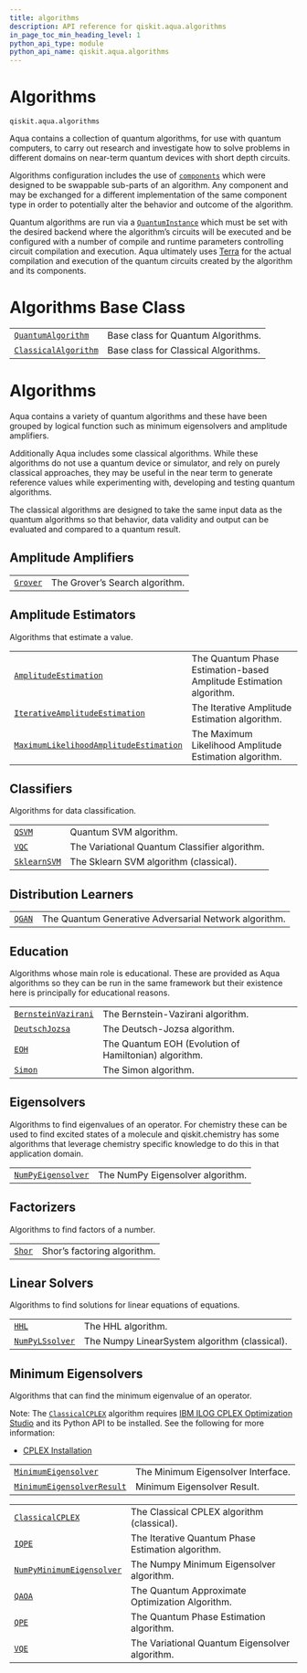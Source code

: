 ```yaml
---
title: algorithms
description: API reference for qiskit.aqua.algorithms
in_page_toc_min_heading_level: 1
python_api_type: module
python_api_name: qiskit.aqua.algorithms
---
```


<span id="module-qiskit.aqua.algorithms" />

<span id="qiskit-aqua-algorithms" />

# Algorithms

<span id="module-qiskit.aqua.algorithms" />

`qiskit.aqua.algorithms`

Aqua contains a collection of quantum algorithms, for use with quantum computers, to carry out research and investigate how to solve problems in different domains on near-term quantum devices with short depth circuits.

Algorithms configuration includes the use of [`components`](qiskit.aqua.components#module-qiskit.aqua.components "qiskit.aqua.components") which were designed to be swappable sub-parts of an algorithm. Any component and may be exchanged for a different implementation of the same component type in order to potentially alter the behavior and outcome of the algorithm.

Quantum algorithms are run via a [`QuantumInstance`](qiskit.aqua.QuantumInstance "qiskit.aqua.QuantumInstance") which must be set with the desired backend where the algorithm’s circuits will be executed and be configured with a number of compile and runtime parameters controlling circuit compilation and execution. Aqua ultimately uses [Terra](https://www.qiskit.org/terra) for the actual compilation and execution of the quantum circuits created by the algorithm and its components.

# Algorithms Base Class

|                                                                                                               |                                      |
| ------------------------------------------------------------------------------------------------------------- | ------------------------------------ |
| [`QuantumAlgorithm`](qiskit.aqua.algorithms.QuantumAlgorithm "qiskit.aqua.algorithms.QuantumAlgorithm")       | Base class for Quantum Algorithms.   |
| [`ClassicalAlgorithm`](qiskit.aqua.algorithms.ClassicalAlgorithm "qiskit.aqua.algorithms.ClassicalAlgorithm") | Base class for Classical Algorithms. |

# Algorithms

Aqua contains a variety of quantum algorithms and these have been grouped by logical function such as minimum eigensolvers and amplitude amplifiers.

Additionally Aqua includes some classical algorithms. While these algorithms do not use a quantum device or simulator, and rely on purely classical approaches, they may be useful in the near term to generate reference values while experimenting with, developing and testing quantum algorithms.

The classical algorithms are designed to take the same input data as the quantum algorithms so that behavior, data validity and output can be evaluated and compared to a quantum result.

## Amplitude Amplifiers

|                                                                           |                                |
| ------------------------------------------------------------------------- | ------------------------------ |
| [`Grover`](qiskit.aqua.algorithms.Grover "qiskit.aqua.algorithms.Grover") | The Grover’s Search algorithm. |

## Amplitude Estimators

Algorithms that estimate a value.

|                                                                                                                                                                     |                                                                    |
| ------------------------------------------------------------------------------------------------------------------------------------------------------------------- | ------------------------------------------------------------------ |
| [`AmplitudeEstimation`](qiskit.aqua.algorithms.AmplitudeEstimation "qiskit.aqua.algorithms.AmplitudeEstimation")                                                    | The Quantum Phase Estimation-based Amplitude Estimation algorithm. |
| [`IterativeAmplitudeEstimation`](qiskit.aqua.algorithms.IterativeAmplitudeEstimation "qiskit.aqua.algorithms.IterativeAmplitudeEstimation")                         | The Iterative Amplitude Estimation algorithm.                      |
| [`MaximumLikelihoodAmplitudeEstimation`](qiskit.aqua.algorithms.MaximumLikelihoodAmplitudeEstimation "qiskit.aqua.algorithms.MaximumLikelihoodAmplitudeEstimation") | The Maximum Likelihood Amplitude Estimation algorithm.             |

## Classifiers

Algorithms for data classification.

|                                                                                       |                                               |
| ------------------------------------------------------------------------------------- | --------------------------------------------- |
| [`QSVM`](qiskit.aqua.algorithms.QSVM "qiskit.aqua.algorithms.QSVM")                   | Quantum SVM algorithm.                        |
| [`VQC`](qiskit.aqua.algorithms.VQC "qiskit.aqua.algorithms.VQC")                      | The Variational Quantum Classifier algorithm. |
| [`SklearnSVM`](qiskit.aqua.algorithms.SklearnSVM "qiskit.aqua.algorithms.SklearnSVM") | The Sklearn SVM algorithm (classical).        |

## Distribution Learners

|                                                                     |                                                       |
| ------------------------------------------------------------------- | ----------------------------------------------------- |
| [`QGAN`](qiskit.aqua.algorithms.QGAN "qiskit.aqua.algorithms.QGAN") | The Quantum Generative Adversarial Network algorithm. |

## Education

Algorithms whose main role is educational. These are provided as Aqua algorithms so they can be run in the same framework but their existence here is principally for educational reasons.

|                                                                                                            |                                                       |
| ---------------------------------------------------------------------------------------------------------- | ----------------------------------------------------- |
| [`BernsteinVazirani`](qiskit.aqua.algorithms.BernsteinVazirani "qiskit.aqua.algorithms.BernsteinVazirani") | The Bernstein-Vazirani algorithm.                     |
| [`DeutschJozsa`](qiskit.aqua.algorithms.DeutschJozsa "qiskit.aqua.algorithms.DeutschJozsa")                | The Deutsch-Jozsa algorithm.                          |
| [`EOH`](qiskit.aqua.algorithms.EOH "qiskit.aqua.algorithms.EOH")                                           | The Quantum EOH (Evolution of Hamiltonian) algorithm. |
| [`Simon`](qiskit.aqua.algorithms.Simon "qiskit.aqua.algorithms.Simon")                                     | The Simon algorithm.                                  |

## Eigensolvers

Algorithms to find eigenvalues of an operator. For chemistry these can be used to find excited states of a molecule and qiskit.chemistry has some algorithms that leverage chemistry specific knowledge to do this in that application domain.

|                                                                                                         |                                  |
| ------------------------------------------------------------------------------------------------------- | -------------------------------- |
| [`NumPyEigensolver`](qiskit.aqua.algorithms.NumPyEigensolver "qiskit.aqua.algorithms.NumPyEigensolver") | The NumPy Eigensolver algorithm. |

## Factorizers

Algorithms to find factors of a number.

|                                                                     |                             |
| ------------------------------------------------------------------- | --------------------------- |
| [`Shor`](qiskit.aqua.algorithms.Shor "qiskit.aqua.algorithms.Shor") | Shor’s factoring algorithm. |

## Linear Solvers

Algorithms to find solutions for linear equations of equations.

|                                                                                                |                                               |
| ---------------------------------------------------------------------------------------------- | --------------------------------------------- |
| [`HHL`](qiskit.aqua.algorithms.HHL "qiskit.aqua.algorithms.HHL")                               | The HHL algorithm.                            |
| [`NumPyLSsolver`](qiskit.aqua.algorithms.NumPyLSsolver "qiskit.aqua.algorithms.NumPyLSsolver") | The Numpy LinearSystem algorithm (classical). |

## Minimum Eigensolvers

Algorithms that can find the minimum eigenvalue of an operator.

Note: The [`ClassicalCPLEX`](qiskit.aqua.algorithms.ClassicalCPLEX "qiskit.aqua.algorithms.ClassicalCPLEX") algorithm requires [IBM ILOG CPLEX Optimization Studio](https://www.ibm.com/support/knowledgecenter/SSSA5P_12.10.0/COS_KC_home.html) and its Python API to be installed. See the following for more information:

*   [CPLEX Installation](qiskit.aqua.algorithms.minimum_eigen_solvers.cplex)

|                                                                                                                                 |                                    |
| ------------------------------------------------------------------------------------------------------------------------------- | ---------------------------------- |
| [`MinimumEigensolver`](qiskit.aqua.algorithms.MinimumEigensolver "qiskit.aqua.algorithms.MinimumEigensolver")                   | The Minimum Eigensolver Interface. |
| [`MinimumEigensolverResult`](qiskit.aqua.algorithms.MinimumEigensolverResult "qiskit.aqua.algorithms.MinimumEigensolverResult") | Minimum Eigensolver Result.        |

|                                                                                                                              |                                                   |
| ---------------------------------------------------------------------------------------------------------------------------- | ------------------------------------------------- |
| [`ClassicalCPLEX`](qiskit.aqua.algorithms.ClassicalCPLEX "qiskit.aqua.algorithms.ClassicalCPLEX")                            | The Classical CPLEX algorithm (classical).        |
| [`IQPE`](qiskit.aqua.algorithms.IQPE "qiskit.aqua.algorithms.IQPE")                                                          | The Iterative Quantum Phase Estimation algorithm. |
| [`NumPyMinimumEigensolver`](qiskit.aqua.algorithms.NumPyMinimumEigensolver "qiskit.aqua.algorithms.NumPyMinimumEigensolver") | The Numpy Minimum Eigensolver algorithm.          |
| [`QAOA`](qiskit.aqua.algorithms.QAOA "qiskit.aqua.algorithms.QAOA")                                                          | The Quantum Approximate Optimization Algorithm.   |
| [`QPE`](qiskit.aqua.algorithms.QPE "qiskit.aqua.algorithms.QPE")                                                             | The Quantum Phase Estimation algorithm.           |
| [`VQE`](qiskit.aqua.algorithms.VQE "qiskit.aqua.algorithms.VQE")                                                             | The Variational Quantum Eigensolver algorithm.    |

